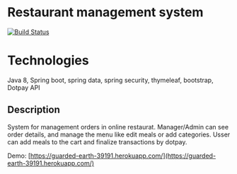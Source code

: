 # Restaurant management system
[![Build Status](https://travis-ci.com/danielbelter/Restaurant-system.svg?token=zooFDqpcEQ2zxZrDi78L&branch=master)](https://travis-ci.com/danielbelter/Restaurant-system)

# Technologies 
Java 8, Spring boot, spring data, spring security, thymeleaf, bootstrap, Dotpay API

## Description
System for management orders in online restaurat. Manager/Admin can see order details, and manage the menu like
edit meals or add categories. Usser can add meals to the cart and finalize transactions by dotpay.

Demo:
[https://guarded-earth-39191.herokuapp.com/](https://guarded-earth-39191.herokuapp.com/)

